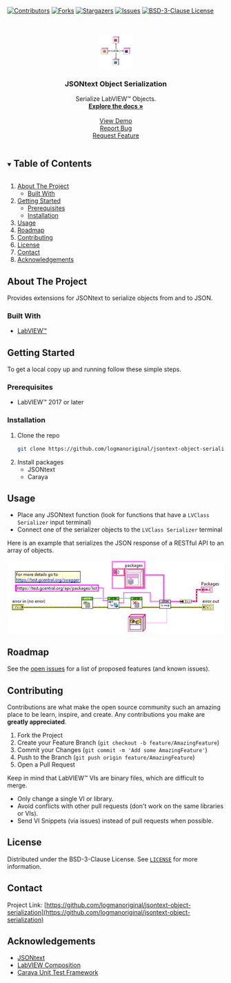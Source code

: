 <!-- Based on https://github.com/othneildrew/Best-README-Template -->
<!-- PROJECT SHIELDS -->
<!--
*** I'm using markdown "reference style" links for readability.
*** Reference links are enclosed in brackets [ ] instead of parentheses ( ).
*** See the bottom of this document for the declaration of the reference variables
*** for contributors-url, forks-url, etc. This is an optional, concise syntax you may use.
*** https://www.markdownguide.org/basic-syntax/#reference-style-links
-->
[![Contributors][contributors-shield]][contributors-url]
[![Forks][forks-shield]][forks-url]
[![Stargazers][stars-shield]][stars-url]
[![Issues][issues-shield]][issues-url]
[![BSD-3-Clause License][license-shield]][license-url]

<!-- PROJECT LOGO -->
<br>
<p align="center">
  <a href="https://github.com/logmanoriginal/jsontext-object-serialization">
    <img src=".github/images/logo.png" alt="Logo" width="80" height="80">
  </a>

  <h3 align="center">JSONtext Object Serialization</h3>

  <p align="center">
    Serialize LabVIEW&trade; Objects.
    <br>
    <a href="https://github.com/logmanoriginal/jsontext-object-serialization"><strong>Explore the docs »</strong></a>
    <br>
    <br>
    <a href="https://github.com/logmanoriginal/jsontext-object-serialization">View Demo</a>
    <br>
    <a href="https://github.com/logmanoriginal/jsontext-object-serialization/issues">Report Bug</a>
    <br>
    <a href="https://github.com/logmanoriginal/jsontext-object-serialization/issues">Request Feature</a>
  </p>
</p>

<!-- TABLE OF CONTENTS -->
<details open="open">
  <summary><h2 style="display: inline-block">Table of Contents</h2></summary>
  <ol>
    <li>
      <a href="#about-the-project">About The Project</a>
      <ul>
        <li><a href="#built-with">Built With</a></li>
      </ul>
    </li>
    <li>
      <a href="#getting-started">Getting Started</a>
      <ul>
        <li><a href="#prerequisites">Prerequisites</a></li>
        <li><a href="#installation">Installation</a></li>
      </ul>
    </li>
    <li><a href="#usage">Usage</a></li>
    <li><a href="#roadmap">Roadmap</a></li>
    <li><a href="#contributing">Contributing</a></li>
    <li><a href="#license">License</a></li>
    <li><a href="#contact">Contact</a></li>
    <li><a href="#acknowledgements">Acknowledgements</a></li>
  </ol>
</details>

<!-- ABOUT THE PROJECT -->
## About The Project

Provides extensions for JSONtext to serialize objects from and to JSON.

### Built With

* [LabVIEW&trade;](https://www.ni.com/labview)

<!-- GETTING STARTED -->
## Getting Started

To get a local copy up and running follow these simple steps.

### Prerequisites

* LabVIEW&trade; 2017 or later

<!--
This is an example of how to list things you need to use the software and how to install them.
* NPM
  ```sh
  npm install npm@latest -g
  ```
-->

### Installation

1. Clone the repo
   ```sh
   git clone https://github.com/logmanoriginal/jsontext-object-serialization.git
   ```
2. Install packages
   * JSONtext
   * Caraya

<!-- USAGE EXAMPLES -->
## Usage

* Place any JSONtext function (look for functions that have a `LVClass Serializer` input terminal)
* Connect one of the serializer objects to the `LVClass Serializer` terminal

Here is an example that serializes the JSON response of a RESTful API to an array of objects.

![RESTful API example](.github/images/example1.png)

<!-- ROADMAP -->
## Roadmap

See the [open issues](https://github.com/logmanoriginal/jsontext-object-serialization/issues) for a list of proposed features (and known issues).

<!-- CONTRIBUTING -->
## Contributing

Contributions are what make the open source community such an amazing place to be learn, inspire, and create. Any contributions you make are **greatly appreciated**.

1. Fork the Project
2. Create your Feature Branch (`git checkout -b feature/AmazingFeature`)
3. Commit your Changes (`git commit -m 'Add some AmazingFeature'`)
4. Push to the Branch (`git push origin feature/AmazingFeature`)
5. Open a Pull Request

Keep in mind that LabVIEW&trade; VIs are binary files, which are difficult to merge.
- Only change a single VI or library.
- Avoid conflicts with other pull requests (don't work on the same libraries or VIs).
- Send VI Snippets (via issues) instead of pull requests when possible.

<!-- LICENSE -->
## License

Distributed under the BSD-3-Clause License. See [`LICENSE`](LICENSE.txt) for more information.

<!-- CONTACT -->
## Contact

Project Link: [https://github.com/logmanoriginal/jsontext-object-serialization](https://github.com/logmanoriginal/jsontext-object-serialization)

<!-- ACKNOWLEDGEMENTS -->
## Acknowledgements

* [JSONtext](https://bitbucket.org/drjdpowell/jsontext)
* [LabVIEW Composition](https://github.com/LogMANOriginal/LabVIEW-Composition)
* [Caraya Unit Test Framework](https://github.com/JKISoftware/Caraya)

<!-- MARKDOWN LINKS & IMAGES -->
<!-- https://www.markdownguide.org/basic-syntax/#reference-style-links -->
[contributors-shield]: https://img.shields.io/github/contributors/logmanoriginal/jsontext-object-serialization.svg?style=for-the-badge
[contributors-url]: https://github.com/logmanoriginal/jsontext-object-serialization/graphs/contributors
[forks-shield]: https://img.shields.io/github/forks/logmanoriginal/jsontext-object-serialization.svg?style=for-the-badge
[forks-url]: https://github.com/logmanoriginal/jsontext-object-serialization/network/members
[stars-shield]: https://img.shields.io/github/stars/logmanoriginal/jsontext-object-serialization.svg?style=for-the-badge
[stars-url]: https://github.com/logmanoriginal/jsontext-object-serialization/stargazers
[issues-shield]: https://img.shields.io/github/issues/logmanoriginal/jsontext-object-serialization.svg?style=for-the-badge
[issues-url]: https://github.com/logmanoriginal/jsontext-object-serialization/issues
[license-shield]: https://img.shields.io/github/license/logmanoriginal/jsontext-object-serialization.svg?style=for-the-badge
[license-url]: https://github.com/logmanoriginal/jsontext-object-serialization/blob/master/LICENSE.txt
